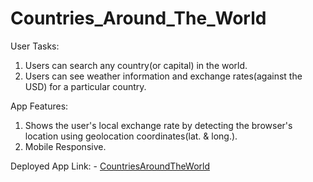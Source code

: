 # Countries_Around_The_World

User Tasks:
1) Users can search any country(or capital) in the world.
2) Users can see weather information and exchange rates(against the USD) for a particular country.

App Features:
1) Shows the user's local exchange rate by detecting the browser's location using geolocation coordinates(lat. & long.).
2) Mobile Responsive.

Deployed App Link: - [CountriesAroundTheWorld](https://flutter-countries-around-the-world-um2l.vercel.app/)
